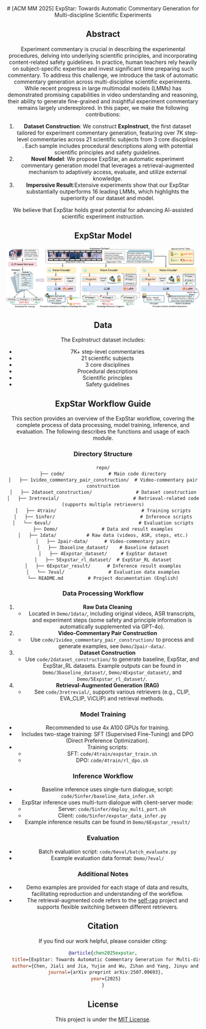<div align="center">
# [ACM MM 2025] ExpStar: Towards Automatic Commentary Generation for Multi-discipline Scientific Experiments



## Abstract
Experiment commentary is crucial in describing the experimental procedures, delving into underlying scientific principles, and incorporating content-related safety guidelines.
In practice, human teachers rely heavily on subject-specific expertise and invest significant time preparing such commentary.
To address this challenge, we introduce the task of automatic commentary generation across multi-discipline scientific experiments.
While recent progress in large multimodal models (LMMs) has demonstrated promising capabilities in video understanding and reasoning, their ability to generate fine-grained and insightful experiment commentary remains largely underexplored.
In this paper, we make the following contributions:
1. **Dataset Construction**: We construct **ExpInstruct**, the first dataset tailored for experiment commentary generation, featuring over 7K step-level commentaries across 21 scientific subjects from 3 core disciplines . Each sample includes procedural descriptions along with potential scientific principles and safety guidelines.
2. **Novel Model**: We propose ExpStar, an automatic experiment commentary generation model that leverages a retrieval-augmented mechanism to adaptively access, evaluate, and utilize external knowledge. 
3. **Imperssive Result**:Extensive experiments show that our ExpStar substantially outperforms 16 leading LMMs, which highlights the superiority of our dataset and model.

We believe that ExpStar holds great potential for advancing AI-assisted scientific experiment instruction.


## ExpStar Model
![Model](static/images/model_final_00.png)


## Data

The ExpInstruct dataset includes:
- 7K+ step-level commentaries
- 21 scientific subjects
- 3 core disciplines
- Procedural descriptions
- Scientific principles
- Safety guidelines

## ExpStar Workflow Guide

This section provides an overview of the ExpStar workflow, covering the complete process of data processing, model training, inference, and evaluation. The following describes the functions and usage of each module.

### Directory Structure

```
repo/
├── code/                # Main code directory
│   ├── 1video_commentary_pair_construction/  # Video-commentary pair construction
│   ├── 2dataset_construction/                # Dataset construction
│   ├── 3retrevial/                           # Retrieval-related code (supports multiple retrievers)
│   ├── 4train/                               # Training scripts
│   ├── 5infer/                               # Inference scripts
│   └── 6eval/                                # Evaluation scripts
├── Demo/                # Data and result examples
│   ├── 1data/           # Raw data (videos, ASR, steps, etc.)
│   ├── 2pair-data/      # Video-commentary pairs
│   ├── 3baseline_dataset/    # Baseline dataset
│   ├── 4Expstar_dataset/     # ExpStar dataset
│   ├── 5Expstar_rl_dataset/  # ExpStar_RL dataset
│   ├── 6Expstar_result/      # Inference result examples
│   └── 7eval/                # Evaluation data examples
└── README.md         # Project documentation (English)
```

### Data Processing Workflow

1. **Raw Data Cleaning**  
   - Located in `Demo/1data/`, including original videos, ASR transcripts, and experiment steps (some safety and principle information is automatically supplemented via GPT-4o).
2. **Video-Commentary Pair Construction**  
   - Use `code/1video_commentary_pair_construction/` to process and generate examples, see `Demo/2pair-data/`.
3. **Dataset Construction**  
   - Use `code/2dataset_construction/` to generate baseline, ExpStar, and ExpStar_RL datasets. Example outputs can be found in `Demo/3baseline_dataset/`, `Demo/4Expstar_dataset/`, and `Demo/5Expstar_rl_dataset/`.
4. **Retrieval-Augmented Generation (RAG)**  
   - See `code/3retrevial/`, supports various retrievers (e.g., CLIP, EVA_CLIP, ViCLIP) and retrieval methods.

### Model Training

- Recommended to use 4x A100 GPUs for training.
- Includes two-stage training: SFT (Supervised Fine-Tuning) and DPO (Direct Preference Optimization).
- Training scripts:
  - SFT: `code/4train/expstar_train.sh`
  - DPO: `code/4train/rl_dpo.sh`

### Inference Workflow

- Baseline inference uses single-turn dialogue, script: `code/5infer/baseline_data_infer.sh`
- ExpStar inference uses multi-turn dialogue with client-server mode:
  - Server: `code/5infer/deploy_multi_port.sh`
  - Client: `code/5infer/expstar_data_infer.py`
- Example inference results can be found in `Demo/6Expstar_result/`

### Evaluation

- Batch evaluation script: `code/6eval/batch_evaluate.py`
- Example evaluation data format: `Demo/7eval/`

### Additional Notes

- Demo examples are provided for each stage of data and results, facilitating reproduction and understanding of the workflow.
- The retrieval-augmented code refers to the [self-rag](https://github.com/AkariAsai/self-rag) project and supports flexible switching between different retrievers.

## Citation

If you find our work helpful, please consider citing:

```bibtex
@article{chen2025expstar,
  title={ExpStar: Towards Automatic Commentary Generation for Multi-discipline Scientific Experiments},
  author={Chen, Jiali and Jia, Yujie and Wu, Zihan and Yang, Jinyu and Chen, Jianpeng and Hei, Xusen and Xie, Jiayuan and Cai, Yi and Li, Qing},
  journal={arXiv preprint arXiv:2507.09693},
  year={2025}
}
```

## License

This project is under the [MIT License](LICENSE).

